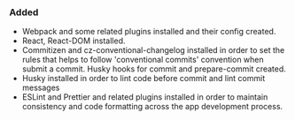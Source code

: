 ### Added

- Webpack and some related plugins installed and their config created.
- React, React-DOM installed.
- Commitizen and cz-conventional-changelog installed in order to set the rules that helps to follow 'conventional commits' convention when submit a commit. Husky hooks for commit and prepare-commit created.
- Husky installed in order to lint code before commit and lint commit messages
- ESLint and Prettier and related plugins installed in order to maintain consistency and code formatting across the app development process.
